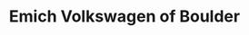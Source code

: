 ---
title: "Emich Volkswagen of Boulder"
url: /boulder/emich-volkswagen-of-boulder/
shop: Autohaus
---